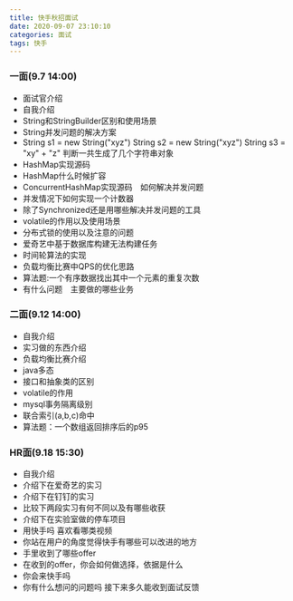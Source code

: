 ```yaml
---
title: 快手秋招面试
date: 2020-09-07 23:10:10
categories: 面试
tags: 快手
---
```


### 一面(9.7 14:00)
- 面试官介绍
- 自我介绍
- String和StringBuilder区别和使用场景
- String并发问题的解决方案
- String s1 = new String("xyz") String s2 = new String("xyz")  String s3 = "xy" + "z"
判断一共生成了几个字符串对象
- HashMap实现源码
- HashMap什么时候扩容
- ConcurrentHashMap实现源码　如何解决并发问题
- 并发情况下如何实现一个计数器
- 除了Synchronized还是用哪些解决并发问题的工具
- volatile的作用以及使用场景
- 分布式锁的使用以及注意的问题
- 爱奇艺中基于数据库构建无法构建任务
- 时间轮算法的实现
- 负载均衡比赛中QPS的优化思路
- 算法题:一个有序数据找出其中一个元素的重复次数
- 有什么问题　主要做的哪些业务

### 二面(9.12 14:00)

- 自我介绍
- 实习做的东西介绍
- 负载均衡比赛介绍
- java多态
- 接口和抽象类的区别
- volatile的作用
- mysql事务隔离级别
- 联合索引(a,b,c)命中
- 算法题：一个数组返回排序后的p95

### HR面(9.18 15:30)
- 自我介绍
- 介绍下在爱奇艺的实习
- 介绍下在钉钉的实习
- 比较下两段实习有何不同以及有哪些收获
- 介绍下在实验室做的停车项目
- 用快手吗 喜欢看哪类视频
- 你站在用户的角度觉得快手有哪些可以改进的地方
- 手里收到了哪些offer
- 在收到的offer，你会如何做选择，依据是什么
- 你会来快手吗
- 你有什么想问的问题吗
接下来多久能收到面试反馈
